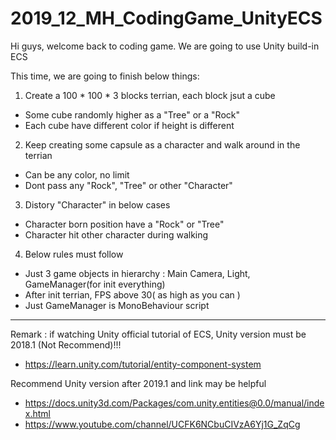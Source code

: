 # 2019_12_MH_CodingGame_UnityECS

Hi guys, welcome back to coding game.
We are going to use Unity build-in ECS

This time, we are going to finish below things:
1. Create a 100 * 100 * 3 blocks terrian, each block jsut a cube 
- Some cube randomly higher as a "Tree" or a "Rock"
- Each cube have different color if height is different

2. Keep creating some capsule as a character and walk around in the terrian
- Can be any color, no limit
- Dont pass any "Rock", "Tree" or other "Character"

3. Distory "Character" in below cases
- Character born position have a "Rock" or "Tree"
- Character hit other character during walking

4. Below rules must follow
- Just 3 game objects in hierarchy : Main Camera, Light, GameManager(for init everything)
- After init terrian, FPS above 30( as high as you can )
- Just GameManager is MonoBehaviour script

-----------------------------------------------------------------------------------------
Remark :
if watching Unity official tutorial of ECS, Unity version must be 2018.1
(Not Recommend)!!!
- https://learn.unity.com/tutorial/entity-component-system

Recommend Unity version after 2019.1 and link may be helpful
- https://docs.unity3d.com/Packages/com.unity.entities@0.0/manual/index.html
- https://www.youtube.com/channel/UCFK6NCbuCIVzA6Yj1G_ZqCg

